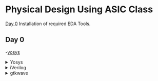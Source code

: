 # Physical Design Using ASIC Class


[Day 0](#day-0) Installation of required EDA Tools.

## Day 0

-[yosys](#yosys)


<details>
 <summary> Yosys </summary>
    Commands to install Yosys on Linux.
	
```

$ git clone https://github.com/YosysHQ/yosys.git
$ cd yosys-master 
$ sudo apt install make (If make is not installed please install it) 
$ sudo apt-get install build-essential clang bison flex \
    libreadline-dev gawk tcl-dev libffi-dev git \
    graphviz xdot pkg-config python3 libboost-system-dev \
    libboost-python-dev libboost-filesystem-dev zlib1g-dev
$ make config-gcc
$ make 
$ sudo make install

```
Below is the screenshot showing sucessful Installation:
![yosys1](./softwares/yosys.png)

</details>	


<details>
 <summary> iVerilog </summary>
    Commans to install iVerilog
    
	
```

sudo apt-get install iverilog.

```

Below is the screenshot showing sucessful Installation:
![iVerilog](./softwares/iVerilog.png)
</details>
 <details>
 <summary> gtkwave </summary>


 I installed gtkwave using the following command:
  ```bash
sudo apt-get install gtkwave
 ```

Below is the screenshot showing sucessful launch:
![GTKWAVE](./software/.Gtkwave.png)

</details>
